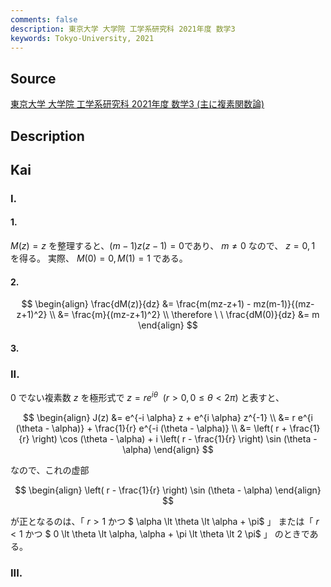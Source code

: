 ```yaml
---
comments: false
description: 東京大学 大学院 工学系研究科 2021年度 数学3
keywords: Tokyo-University, 2021
---
```


## **Source**
[東京大学 大学院 工学系研究科 2021年度 数学3 (主に複素関数論)](https://www.t.u-tokyo.ac.jp/soe/admission/general-past)

## **Description**

## **Kai**
### I.
#### 1.
$M(z)=z$ を整理すると、$(m-1)z(z-1)=0$であり、 $m \ne 0$ なので、 $z=0,1$ を得る。
実際、 $M(0)=0, M(1)=1$ である。

#### 2.

$$
\begin{align}
\frac{dM(z)}{dz}
&= \frac{m(mz-z+1) - mz(m-1)}{(mz-z+1)^2}
\\
&= \frac{m}{(mz-z+1)^2}
\\
\therefore \ \ 
\frac{dM(0)}{dz} &= m
\end{align}
$$

#### 3.

### II.
$0$ でない複素数 $z$ を極形式で $z=re^{i \theta} \ \ (r \gt 0, 0 \leq \theta \lt 2 \pi)$
と表すと、

$$
\begin{align}
J(z)
&= e^{-i \alpha} z + e^{i \alpha} z^{-1}
\\
&= r e^{i (\theta - \alpha)} + \frac{1}{r} e^{-i (\theta - \alpha)}
\\
&= \left( r + \frac{1}{r} \right) \cos (\theta - \alpha) + i \left( r - \frac{1}{r} \right) \sin (\theta - \alpha)
\end{align}
$$

なので、これの虚部

$$
\begin{align}
\left( r - \frac{1}{r} \right) \sin (\theta - \alpha)
\end{align}
$$

が正となるのは、「 $r \gt 1$ かつ $ \alpha \lt \theta \lt \alpha + \pi$ 」
または「 $r \lt 1$ かつ $ 0 \lt \theta \lt \alpha, \alpha + \pi \lt \theta \lt 2 \pi$ 」
のときである。

### III.